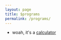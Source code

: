 ```yaml
---
layout: page
title: $programs
permalink: /programs/
---
```

<ul>
<li>woah, it's a <a href="/programs/calculator">calculator</a></li>
</ul>
